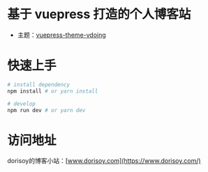 # 基于 vuepress 打造的个人博客站

- 主题：[vuepress-theme-vdoing](https://dorisoy.com/)

# 快速上手

```bash
# install dependency
npm install # or yarn install

# develop
npm run dev # or yarn dev
```

# 访问地址

dorisoy的博客小站：[www.dorisoy.com](https://www.dorisoy.com/)
